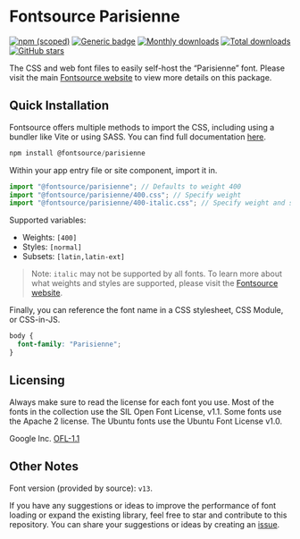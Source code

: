 # Fontsource Parisienne

[![npm (scoped)](https://img.shields.io/npm/v/@fontsource/parisienne?color=brightgreen)](https://www.npmjs.com/package/@fontsource/parisienne) [![Generic badge](https://img.shields.io/badge/fontsource-passing-brightgreen)](https://github.com/fontsource/fontsource) [![Monthly downloads](https://badgen.net/npm/dm/@fontsource/parisienne)](https://github.com/fontsource/fontsource) [![Total downloads](https://badgen.net/npm/dt/@fontsource/parisienne)](https://github.com/fontsource/fontsource) [![GitHub stars](https://img.shields.io/github/stars/fontsource/fontsource.svg?style=social&label=Star)](https://github.com/fontsource/fontsource/stargazers)

The CSS and web font files to easily self-host the “Parisienne” font. Please visit the main [Fontsource website](https://fontsource.org/fonts/parisienne) to view more details on this package.

## Quick Installation

Fontsource offers multiple methods to import the CSS, including using a bundler like Vite or using SASS. You can find full documentation [here](https://fontsource.org/docs/getting-started/introduction).

```javascript
npm install @fontsource/parisienne
```

Within your app entry file or site component, import it in.

```javascript
import "@fontsource/parisienne"; // Defaults to weight 400
import "@fontsource/parisienne/400.css"; // Specify weight
import "@fontsource/parisienne/400-italic.css"; // Specify weight and style
```

Supported variables:
- Weights: `[400]`
- Styles: `[normal]`
- Subsets: `[latin,latin-ext]`

> Note: `italic` may not be supported by all fonts. To learn more about what weights and styles are supported, please visit the [Fontsource website](https://fontsource.org/fonts/parisienne).

Finally, you can reference the font name in a CSS stylesheet, CSS Module, or CSS-in-JS.

```css
body {
  font-family: "Parisienne";
}
```

## Licensing
Always make sure to read the license for each font you use. Most of the fonts in the collection use the SIL Open Font License, v1.1. Some fonts use the Apache 2 license. The Ubuntu fonts use the Ubuntu Font License v1.0.

Google Inc.
[OFL-1.1](http://scripts.sil.org/OFL)

## Other Notes
Font version (provided by source): `v13`.

If you have any suggestions or ideas to improve the performance of font loading or expand the existing library, feel free to star and contribute to this repository. You can share your suggestions or ideas by creating an [issue](https://github.com/fontsource/fontsource/issues).